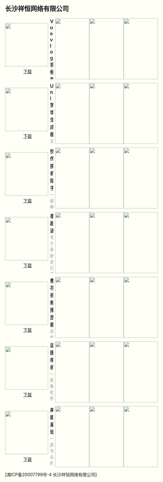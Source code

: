 ## 长沙祥恒网络有限公司


<style>html {background: #fefff5;} #content h2 {height: 0; display: none;} body .page-header {background-color: #fefff5; background-image: none; border-bottom: 1px dashed; color: #333; padding: 1rem;} body .project-tagline {margin: 0;} .site-footer {display: none;}</style>

<section style="display: flex; justify-content: space-between; align-items: center; margin-bottom: 12px;">
	<div style="display: flex; flex-direction: column;">
		<img style="width: 142px; height: 142px; min-width: 142px; margin-right: 6px;" src="https://swsdl.vivo.com.cn/appstore/developer/icon/20221111/202211111759244lp2i.png"/>
		<a style="margin: 6px auto 0;" href="https://swsdl.vivo.com.cn/appstore/developer/icon/20221111/202211111759244lp2i.png">下载</a>
	</div>
	<div style="max-height: 200px; overflow: hidden;">
		<b style="font-size: 16px;color: #333;">Vuevlog视频剪辑</b>
		<p style="margin: 0; font-size: 14px;color: #999;">一款专业的视频剪辑软件，含有超全剪辑功能 一键轻松剪辑热门短视频、视频裁剪、视频拼接、视频抠图、转场特效、制作音乐相册等等； 你可以给你喜欢的片段进行配音~ 你可以给你制作的视频加上搞笑好玩的贴纸~ 【视频编辑】 - 音乐MV相册、转场特效、滤镜、字幕、涂鸦、旋转和翻转 - 视频编辑、截取、画中画、变声、分割、调色 【剪同款模版】 — 海量视频同款模版，一键轻松制作，让生活秒变大片 【实用工具】 -简单实用生活，便捷你我生活</p>
	</div>
	<div style="display: flex; margin-left: 6px;">
		<img style="width: 113px; height: 200px; min-width: 113px"
src="https://swsdl.vivo.com.cn/appstore/developer/screenshot/20221111/2022111118022389pb4.png"/>
		<img style="width: 113px; height: 200px; min-width: 113px" 
src="https://swsdl.vivo.com.cn/appstore/developer/screenshot/20221111/202211111802264tgdh.png"/>
		<img style="width: 113px; height: 200px; min-width: 113px" 
src="https://swsdl.vivo.com.cn/appstore/developer/screenshot/20221111/202211111802295j9wg.png"/>
	</div>
</section>

<section style="display: flex; justify-content: space-between; align-items: center; margin-bottom: 12px;">
	<div style="display: flex; flex-direction: column;">
		<img style="width: 142px; height: 142px; min-width: 142px; margin-right: 6px;" src="https://swsdl.vivo.com.cn/appstore/developer/icon/20221116/202211161758393ruog.png"/>
		<a style="margin: 6px auto 0;" href="https://swsdl.vivo.com.cn/appstore/developer/icon/20221116/202211161758393ruog.png">下载</a>
	</div>
	<div style="max-height: 200px; overflow: hidden;">
		<b style="font-size: 16px;color: #333;">Uni梦境生成器</b>
		<p style="margin: 0; font-size: 14px;color: #999;">文字的形式来谱写你新的人生！选择你的天赋加点开启你的人生，不同的加点会使你的人生出现不同的道路，怎么选择看你！你可能出生在一个富豪家庭或是一个贫困家庭，有可能会一帆风顺，也有可能会困难不停，但是千万不要放弃！贴近现实的人生故事，搞笑的同时又能领悟出人生的道理，其实人生就是在于探索不断的未知才会变的精彩！寓教于乐，体验人生的酸甜苦辣，可能会发现你的生活很幸福，一起重开人生，来体验一把！</p>
	</div>
	<div style="display: flex; margin-left: 6px;">
		<img style="width: 113px; height: 200px; min-width: 113px"
src="https://swsdl.vivo.com.cn/appstore/developer/screenshot/20221116/202211161759354ip04.png"/>
		<img style="width: 113px; height: 200px; min-width: 113px" 
src="https://swsdl.vivo.com.cn/appstore/developer/screenshot/20221116/202211161759382lyoc.png"/>
		<img style="width: 113px; height: 200px; min-width: 113px" 
src="https://swsdl.vivo.com.cn/appstore/developer/screenshot/20221116/2022111617594059jh0.png"/>
	</div>
</section>

<section style="display: flex; justify-content: space-between; align-items: center; margin-bottom: 12px;">
	<div style="display: flex; flex-direction: column;">
		<img style="width: 142px; height: 142px; min-width: 142px; margin-right: 6px;" src="https://swsdl.vivo.com.cn/appstore/developer/icon/20221112/202211121133281h0h2.png"/>
		<a style="margin: 6px auto 0;" href="https://swsdl.vivo.com.cn/appstore/developer/icon/20221112/202211121133281h0h2.png">下载</a>
	</div>
	<div style="max-height: 200px; overflow: hidden;">
		<b style="font-size: 16px;color: #333;">快传换机助手</b>
		<p style="margin: 0; font-size: 14px;color: #999;">一键解决你搬家换机的问题！数据迁移不再愁！ 无需数据线，不需要电脑, 让你轻松换机迁移成功！</p>
	</div>
	<div style="display: flex; margin-left: 6px;">
		<img style="width: 113px; height: 200px; min-width: 113px"
src="https://swsdl.vivo.com.cn/appstore/developer/screenshot/20221112/202211121136576lfdb.png"/>
		<img style="width: 113px; height: 200px; min-width: 113px" 
src="https://swsdl.vivo.com.cn/appstore/developer/screenshot/20221112/2022111211370060q2a.png"/>
		<img style="width: 113px; height: 200px; min-width: 113px" 
src="https://swsdl.vivo.com.cn/appstore/developer/screenshot/20221112/2022111211370326zzf.png"/>
	</div>
</section>


<section style="display: flex; justify-content: space-between; align-items: center; margin-bottom: 12px;">
	<div style="display: flex; flex-direction: column;">
		<img style="width: 142px; height: 142px; min-width: 142px; margin-right: 6px;" src="https://swsdl.vivo.com.cn/appstore/developer/icon/20221109/202211092214162z8pb.png"/>
		<a style="margin: 6px auto 0;" href="https://swsdl.vivo.com.cn/appstore/developer/icon/20221109/202211092214162z8pb.png">下载</a>
	</div>
	<div style="max-height: 200px; overflow: hidden;">
		<b style="font-size: 16px;color: #333;">泰剧迷</b>
		<p style="margin: 0; font-size: 14px;color: #999;">专为泰剧迷打造的休闲工具，精彩的泰剧解读+泰剧壁纸不容错过。 【经典泰剧赏析】 精彩好看的泰剧解读，专为泰剧爱好者打造，是泰剧迷们必备的休闲工具。 【精选泰剧壁纸】 提供各种的精美好看泰剧壁纸素材，专为泰剧爱好者打造的主题美化工具。</p>
	</div>
	<div style="display: flex; margin-left: 6px;">
		<img style="width: 113px; height: 200px; min-width: 113px"
src="https://swsdl.vivo.com.cn/appstore/developer/screenshot/20221109/202211092215418dh0e.png"/>
		<img style="width: 113px; height: 200px; min-width: 113px" 
src="https://swsdl.vivo.com.cn/appstore/developer/screenshot/20221109/202211092215525elu1.png"/>
		<img style="width: 113px; height: 200px; min-width: 113px" 
src="https://swsdl.vivo.com.cn/appstore/developer/screenshot/20221109/2022110922155632eyx.png"/>
	</div>
</section>

<section style="display: flex; justify-content: space-between; align-items: center; margin-bottom: 12px;">
	<div style="display: flex; flex-direction: column;">
		<img style="width: 142px; height: 142px; min-width: 142px; margin-right: 6px;" src="https://swsdl.vivo.com.cn/appstore/developer/icon/20221108/202211081058252oqbd.png"/>
		<a style="margin: 6px auto 0;" href="https://swsdl.vivo.com.cn/appstore/developer/icon/20221108/202211081058252oqbd.png">下载</a>
	</div>
	<div style="max-height: 200px; overflow: hidden;">
		<b style="font-size: 16px;color: #333;">樱花视频播放器</b>
		<p style="margin: 0; font-size: 14px;color: #999;">视频播放必备，实用视频播放工具聚合，您的专属影音播放工具。 相册制作工具，提供滤镜、转场和配乐等，帮你轻松制作出属于自己的个性视频相册! 特色功能： 【视频导入】支持相册快速导入视频、拍摄导入，告别繁琐。 【影视解读】带你发现经典好剧，感受不一样的影视魅力与精彩。 【私密文件】喜欢的精彩视频、图片可以存入私密相册哦。 【视频相册】选择合适的切换模式、音乐即可完成制作自己的动感相册，用视频记录和留住精彩生活。</p>
	</div>
	<div style="display: flex; margin-left: 6px;">
		<img style="width: 113px; height: 200px; min-width: 113px"
src="https://swsdl.vivo.com.cn/appstore/developer/screenshot/20221108/202211081102322vxep.png"/>
		<img style="width: 113px; height: 200px; min-width: 113px" 
src="https://swsdl.vivo.com.cn/appstore/developer/screenshot/20221108/2022110811193864daa.png"/>
		<img style="width: 113px; height: 200px; min-width: 113px" 
src="https://swsdl.vivo.com.cn/appstore/developer/screenshot/20221108/202211081119428ixt6.png"/>
	</div>
</section>


<section style="display: flex; justify-content: space-between; align-items: center; margin-bottom: 12px;">
	<div style="display: flex; flex-direction: column;">
		<img style="width: 142px; height: 142px; min-width: 142px; margin-right: 6px;" src="https://swsdl.vivo.com.cn/appstore/developer/icon/20221102/2022110212174296j31.png"/>
		<a style="margin: 6px auto 0;" href="https://swsdl.vivo.com.cn/appstore/developer/icon/20221102/2022110212174296j31.png">下载</a>
	</div>
	<div style="max-height: 200px; overflow: hidden;">
		<b style="font-size: 16px;color: #333;">逗图相机</b>
		<p style="margin: 0; font-size: 14px;color: #999;">一款集拍照、图片编辑于一身，让您拍出的照片更加圆滑精彩，开心而又有成就感！ 多种贴纸 各种有趣贴纸，可爱风、让更多人看到不一样的您！ 质感滤镜 有多款系列特色滤镜，让你秒变摄影达人，更有多种专属漏光效果任你玩！ 让你的照片惊艳朋友圈！ 图像处理 超强的照片编辑功能，文字、贴纸、涂鸦、裁剪、饱和度、对比度等多项专业编辑功能，简单实用，让您变成P图大师。</p>
	</div>
	<div style="display: flex; margin-left: 6px;">
		<img style="width: 113px; height: 200px; min-width: 113px"
src="https://swsdl.vivo.com.cn/appstore/developer/screenshot/20221102/202211021220342b3wd.png"/>
		<img style="width: 113px; height: 200px; min-width: 113px" 
src="https://swsdl.vivo.com.cn/appstore/developer/screenshot/20221102/202211021220366c2t9.png"/>
		<img style="width: 113px; height: 200px; min-width: 113px" 
src="https://swsdl.vivo.com.cn/appstore/developer/screenshot/20221102/202211021220394f2yy.png"/>
	</div>
</section>

<section style="display: flex; justify-content: space-between; align-items: center; margin-bottom: 12px;">
	<div style="display: flex; flex-direction: column;">
		<img style="width: 142px; height: 142px; min-width: 142px; margin-right: 6px;" src="https://swsdl.vivo.com.cn/appstore/developer/icon/20221102/202211021030021pcdv.png"/>
		<a style="margin: 6px auto 0;" href="https://swsdl.vivo.com.cn/appstore/developer/icon/20221102/202211021030021pcdv.png">下载</a>
	</div>
	<div style="max-height: 200px; overflow: hidden;">
		<b style="font-size: 16px;color: #333;">美剧星球</b>
		<p style="margin: 0; font-size: 14px;color: #999;">一款专业的美剧影视剧解说应用，内容丰富，影评精彩。 包含多种美剧影视分类，能快速发现你想要的资源。 通过经典影视影评赏析，感受电影艺术的魅力，发现电影的精彩。</p>
	</div>
	<div style="display: flex; margin-left: 6px;">
		<img style="width: 113px; height: 200px; min-width: 113px"
src="https://swsdl.vivo.com.cn/appstore/developer/screenshot/20221102/202211021032365swbr.png"/>
		<img style="width: 113px; height: 200px; min-width: 113px" 
src="https://swsdl.vivo.com.cn/appstore/developer/screenshot/20221102/20221102103246087oa.png"/>
		<img style="width: 113px; height: 200px; min-width: 113px" 
src="https://swsdl.vivo.com.cn/appstore/developer/screenshot/20221102/2022110210324886ehx.png"/>
	</div>
</section>



[湘ICP备20007799号-4     长沙祥恒网络有限公司] 
